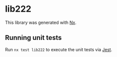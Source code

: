 # lib222

This library was generated with [Nx](https://nx.dev).

## Running unit tests

Run `nx test lib222` to execute the unit tests via [Jest](https://jestjs.io).
